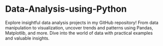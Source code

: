 # Data-Analysis-using-Python
Explore insightful data analysis projects in my GitHub repository! From data manipulation to visualization, uncover trends and patterns using Pandas, Matplotlib, and more. Dive into the world of data with practical examples and valuable insights.
